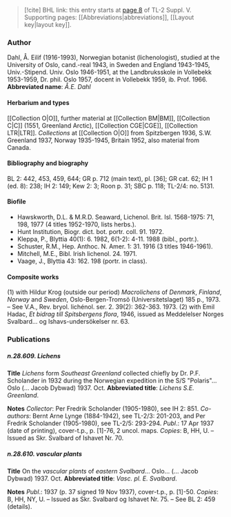 > [!cite] BHL link: this entry starts at [page 8](https://www.biodiversitylibrary.org/page/33259054) of TL-2 Suppl. V.
> Supporting pages: [[Abbreviations|abbreviations]], [[Layout key|layout key]].

### Author

Dahl, Å. Eilif (1916-1993), Norwegian botanist (lichenologist), studied at the University of Oslo, cand.-real 1943, in Sweden and England 1943-1945, Univ.-Stipend. Univ. Oslo 1946-1951, at the Landbruksskole in Vollebekk 1953-1959, Dr. phil. Oslo 1957, docent in Vollebekk 1959, ib. Prof. 1966. 
**Abbreviated name**: *Å.E. Dahl*

#### Herbarium and types

[[Collection O|O]], further material at [[Collection BM|BM]], [[Collection C|C]] (1551, Greenland Arctic), [[Collection CGE|CGE]], [[Collection LTR|LTR]]. *Collections* at [[Collection O|O]] from Spitzbergen 1936, S.W. Greenland 1937, Norway 1935-1945, Britain 1952, also material from Canada.

#### Bibliography and biography

BL 2: 442, 453, 459, 644; GR p. 712 (main text), pl. \[36\]; GR cat. 62; IH 1 (ed. 8): 238; IH 2: 149; Kew 2: 3; Roon p. 31; SBC p. 118; TL-2/4: no. 5131.

#### Biofile

- Hawskworth, D.L. & M.R.D. Seaward, Lichenol. Brit. Isl. 1568-1975: 71, 198, 1977 (4 titles 1952-1970, lists herbs.).
- Hunt Institution, Biogr. dict. bot. portr. coll. 91. 1972.
- Kleppa, P., Blyttia 40(1): 6. 1982, 6(1-2): 4-11. 1988 (bibl., portr.).
- Schuster, R.M., Hep. Anthoc. N. Amer. 1: 31. 1916 (3 titles 1946-1961).
- Mitchell, M.E., Bibl. Irish lichenol. 24. 1971.
- Vaage, J., Blyttia 43: 162. 198 (portr. in class).

#### Composite works

(1) with Hildur Krog (outside our period) *Macrolichens* of *Denmark*, *Finland*, *Norway* and *Sweden*, Oslo-Bergen-Tromsö (Universitetslaget) 185 p., 1973. – See V.A., Rev. bryol. lichénol. ser. 2. 39(2): 362-363. 1973.
(2) with Emil Hadac, *Et bidrag till Spitsbergens flora*, 1946, issued as Meddelelser Norges Svalbard... og Ishavs-undersökelser nr. 63.

### Publications

##### n.28.609. Lichens

**Title**
*Lichens* form *Southeast Greenland* collected chiefly by Dr. P.F. Scholander in 1932 during the Norwegian expedition in the S/S "Polaris"... Oslo (... Jacob Dybwad) 1937. Oct.
**Abbreviated title**: *Lichens S.E. Greenland*.

**Notes**
*Collector*: Per Fredrik Scholander (1905-1980), see IH 2: 851.
*Co-authors*: Bernt Arne Lynge (1884-1942), see TL-2/3: 201-203, and Per Fredrik Scholander (1905-1980), see TL-2/5: 293-294.
*Publ*.: 17 Apr 1937 (date of printing), cover-t.p., p. \[1\]-76, 2 uncol. maps. *Copies*: B, HH, U. – Issued as Skr. Svalbard of Ishavet Nr. 70.

##### n.28.610. vascular plants

**Title**
On the *vascular plants* of *eastern Svalbard*... Oslo... (... Jacob Dybwad) 1937. Oct.
**Abbreviated title**: *Vasc. pl. E. Svalbard*.

**Notes**
*Publ*.: 1937 (p. 37 signed 19 Nov 1937), cover-t.p., p. \[1\]-50. *Copies*: B, HH, NY, U. – Issued as Skr. Svalbard og Ishavet Nr. 75. – See BL 2: 459 (details).

